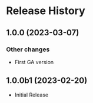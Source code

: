 # Release History

## 1.0.0 (2023-03-07)

### Other changes

  - First GA version

## 1.0.0b1 (2023-02-20)

* Initial Release
